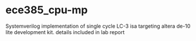 # ece385_cpu-mp
Systemverilog implementation of single cycle LC-3 isa 
targeting altera de-10 lite development kit. 
details included in lab report 
